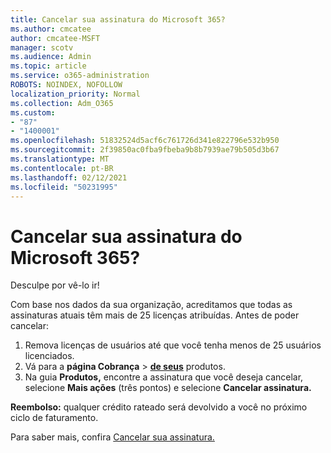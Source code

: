 ```yaml
---
title: Cancelar sua assinatura do Microsoft 365?
ms.author: cmcatee
author: cmcatee-MSFT
manager: scotv
ms.audience: Admin
ms.topic: article
ms.service: o365-administration
ROBOTS: NOINDEX, NOFOLLOW
localization_priority: Normal
ms.collection: Adm_O365
ms.custom:
- "87"
- "1400001"
ms.openlocfilehash: 51832524d5acf6c761726d341e822796e532b950
ms.sourcegitcommit: 2f39850ac0fba9fbeba9b8b7939ae79b505d3b67
ms.translationtype: MT
ms.contentlocale: pt-BR
ms.lasthandoff: 02/12/2021
ms.locfileid: "50231995"
---
```

# <a name="canceling-your-microsoft-365-subscription"></a>Cancelar sua assinatura do Microsoft 365?

Desculpe por vê-lo ir!
  
Com base nos dados da sua organização, acreditamos que todas as assinaturas atuais têm mais de 25 licenças atribuídas. Antes de poder cancelar:

1. Remova licenças de usuários até que você tenha menos de 25 usuários licenciados.
2. Vá para a **página Cobrança** \> **[de seus](https://go.microsoft.com/fwlink/p/?linkid=842054)** produtos.
3. Na guia **Produtos,** encontre a assinatura que você deseja cancelar, selecione **Mais ações** (três pontos) e selecione **Cancelar assinatura.**

**Reembolso:** qualquer crédito rateado será devolvido a você no próximo ciclo de faturamento.

Para saber mais, confira [Cancelar sua assinatura.](https://docs.microsoft.com/microsoft-365/commerce/subscriptions/cancel-your-subscription)